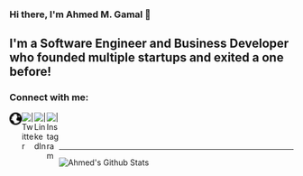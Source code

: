 ### Hi there, I'm Ahmed M. Gamal 👋

## I'm a Software Engineer and Business Developer who founded multiple startups and exited a one before!
<!--
- 🔭 I’m currently working on a [VS Code Course][website]!
- 🌱 I’m currently learning everything 🤣
- 👯 I’m looking to collaborate with other content creators
- 🥅 2020 Goals: Contribute more to Open Source projects
- ⚡ Fun fact: I love to draw and play guitar / drums
-->
### Connect with me:

[<img align="left" width="22px" src="https://raw.githubusercontent.com/iconic/open-iconic/master/svg/globe.svg" />][website]
[<img align="left" alt=" | Twitter" width="22px" src="https://cdn.jsdelivr.net/npm/simple-icons@v3/icons/twitter.svg" />][twitter]
[<img align="left" alt=" | LinkedIn" width="22px" src="https://cdn.jsdelivr.net/npm/simple-icons@v3/icons/linkedin.svg" />][linkedin]
[<img align="left" alt=" | Instagram" width="22px" src="https://cdn.jsdelivr.net/npm/simple-icons@v3/icons/instagram.svg" />][instagram]

<br />

<br />
<br />

----

<img align="left" alt="Ahmed's Github Stats" src="https://github-readme-stats.vercel.app/api?username=ahmedmgh67&show_icons=true&hide_border=false" />

[website]: https://ahmedgamal.ga
[twitter]: https://twitter.com/ahmedmghm
[instagram]: https://instagram.com/ahmed.m.gamal.h
[linkedin]: https://linkedin.com/in/ahmed-m-gamal-727194106/
